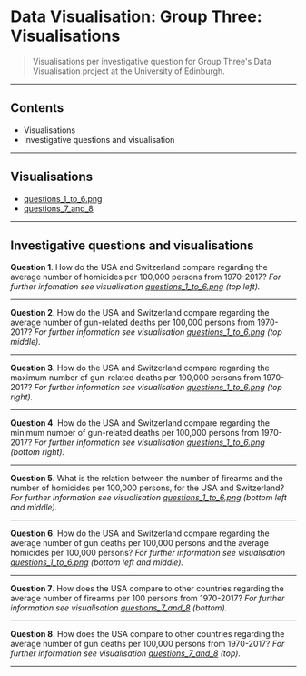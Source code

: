 # Data Visualisation: Group Three: Visualisations

> Visualisations per investigative question for Group Three's Data Visualisation project at the University of Edinburgh.

---

## Contents

* Visualisations
* Investigative questions and visualisation

---

## Visualisations

* [questions_1_to_6.png](https://github.com/data-visualisation-group-three/visualisations/blob/master/questions_1_to_6.png)
* [questions_7_and_8](https://github.com/data-visualisation-group-three/visualisations/blob/master/questions_7_and_8.png)

---

## Investigative questions and visualisations

**Question 1**. How do the USA and Switzerland compare regarding the average number of homicides per 100,000 persons from 1970-2017? *For further infomation see visualisation [questions_1_to_6.png](https://github.com/data-visualisation-group-three/visualisations/blob/master/questions_1_to_6.png) (top left).*

---

**Question 2**. How do the USA and Switzerland compare regarding the average number of gun-related deaths per 100,000 persons from 1970-2017? *For further information see visualisation [questions_1_to_6.png](https://github.com/data-visualisation-group-three/visualisations/blob/master/questions_1_to_6.png) (top middle).*

---

**Question 3**. How do the USA and Switzerland compare regarding the maximum number of gun-related deaths per 100,000 persons from 1970-2017?  *For further information see visualisation [questions_1_to_6.png](https://github.com/data-visualisation-group-three/visualisations/blob/master/questions_1_to_6.png) (top right).*

---

**Question 4**. How do the USA and Switzerland compare regarding the minimum number of gun-related deaths per 100,000 persons from 1970-2017? *For further information see visualisation [questions_1_to_6.png](https://github.com/data-visualisation-group-three/visualisations/blob/master/questions_1_to_6.png) (bottom right).*

---

**Question 5**. What is the relation between the number of firearms and the number of homicides per 100,000 persons, for the USA and Switzerland? *For further information see visualisation [questions_1_to_6.png](https://github.com/data-visualisation-group-three/visualisations/blob/master/questions_1_to_6.png) (bottom left and middle).*

---

**Question 6**. How do the USA and Switzerland compare regarding the average number of gun deaths per 100,000 persons and the average homicides per 100,000 persons? *For further information see visualisation [questions_1_to_6.png](https://github.com/data-visualisation-group-three/visualisations/blob/master/questions_1_to_6.png) (bottom left and middle).*

---

**Question 7**. How does the USA compare to other countries regarding the average number of firearms per 100 persons from 1970-2017? *For further information see visualisation [questions_7_and_8](https://github.com/data-visualisation-group-three/visualisations/blob/master/questions_7_and_8.png) (bottom).*

---

**Question 8**. How does the USA compare to other countries regarding the average number of gun deaths per 100,000 persons from 1970-2017? *For further information see visualisation [questions_7_and_8](https://github.com/data-visualisation-group-three/visualisations/blob/master/questions_7_and_8.png) (top).*

---
  
 




